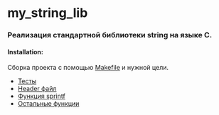 # my_string_lib
### Реализация стандартной библиотеки string на языке С.

#### Installation:
Сборка проекта с помощью [Makefile](https://github.com/GTimsan/my_string_lib/blob/main/src/Makefile) и нужной цели.

- [Тесты](https://github.com/GTimsan/my_string_lib/blob/main/src/s21_test.check)
- [Header файл](https://github.com/GTimsan/my_string_lib/blob/main/src/s21_string.h)
- [Функция sprintf](https://github.com/GTimsan/my_string_lib/blob/main/src/s21_sprintf.c)
- [Остальные функции](https://github.com/GTimsan/my_string_lib/blob/main/src/s21_string.c)
